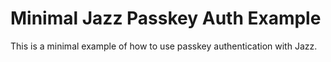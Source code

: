 # Minimal Jazz Passkey Auth Example

This is a minimal example of how to use passkey authentication with Jazz.

